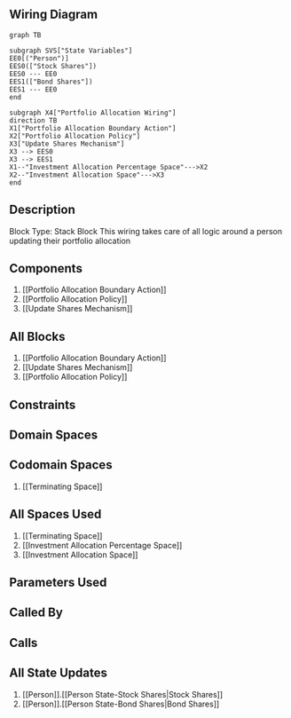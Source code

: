 ## Wiring Diagram

```mermaid
graph TB

subgraph SVS["State Variables"]
EE0[("Person")]
EES0(["Stock Shares"])
EES0 --- EE0
EES1(["Bond Shares"])
EES1 --- EE0
end

subgraph X4["Portfolio Allocation Wiring"]
direction TB
X1["Portfolio Allocation Boundary Action"]
X2["Portfolio Allocation Policy"]
X3["Update Shares Mechanism"]
X3 --> EES0
X3 --> EES1
X1--"Investment Allocation Percentage Space"--->X2
X2--"Investment Allocation Space"--->X3
end
```

## Description

Block Type: Stack Block
This wiring takes care of all logic around a person updating their portfolio allocation
## Components
1. [[Portfolio Allocation Boundary Action]]
2. [[Portfolio Allocation Policy]]
3. [[Update Shares Mechanism]]

## All Blocks
1. [[Portfolio Allocation Boundary Action]]
2. [[Update Shares Mechanism]]
3. [[Portfolio Allocation Policy]]

## Constraints

## Domain Spaces

## Codomain Spaces
1. [[Terminating Space]]

## All Spaces Used
1. [[Terminating Space]]
2. [[Investment Allocation Percentage Space]]
3. [[Investment Allocation Space]]

## Parameters Used

## Called By

## Calls

## All State Updates
1. [[Person]].[[Person State-Stock Shares|Stock Shares]]
2. [[Person]].[[Person State-Bond Shares|Bond Shares]]

